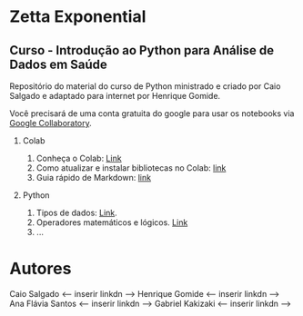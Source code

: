 # Zetta Exponential
## Curso - Introdução ao Python para Análise de Dados em Saúde

Repositório do material do curso de Python ministrado e criado por Caio Salgado e adaptado para internet por Henrique Gomide.

Você precisará de uma conta gratuita do google para usar os notebooks via [Google Collaboratory](https://colab.research.google.com).

1. Colab
    1. Conheça o Colab: [Link](https://github.com/zetta-health/exp-curso-python-saude/blob/master/Curso_Python_para_Gestão_de_Saúde_01_Visão_geral_sobre_o_Colab_do_Google.ipynb)    
    2. Como atualizar e instalar bibliotecas no Colab: [link](https://github.com/zetta-health/exp-curso-python-saude/blob/master/Curso_Python_para_Gest%C3%A3o_de_Sa%C3%BAde_01_Vis%C3%A3o_geral_sobre_o_Colab_do_Google_Bibliotecas.ipynb)
    3. Guia rápido de Markdown: [link](https://github.com/zetta-health/exp-curso-python-saude/blob/master/Curso_Python_para_Gest%C3%A3o_de_Sa%C3%BAde_01_Vis%C3%A3o_geral_sobre_o_Colab_do_Google_Markdown.ipynb)

2. Python
    1. Tipos de dados: [Link](https://github.com/zetta-health/exp-curso-python-saude/blob/master/Curso_Python_para_Gestão_de_Saúde_02_python_tipos_de_dados.ipynb).
    2. Operadores matemáticos e lógicos. [Link](https://github.com/zetta-health/exp-curso-python-saude/blob/master/Curso_Python_para__Gest%C3%A3o_de_Sa%C3%BAde_02_python_tipos_de_operadores.ipynb)
    3. ...

# Autores
Caio Salgado <-- inserir linkdn -->
Henrique Gomide <-- inserir linkdn -->
Ana Flávia Santos <-- inserir linkdn -->
Gabriel Kakizaki <-- inserir linkdn -->
